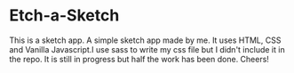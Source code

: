 # Etch-a-Sketch
This is a sketch app.
A simple sketch app made by me. It uses HTML, CSS and Vanilla Javascript.I use sass to write my css file but I didn't include it in the repo. It is still in progress but half the work has been done. Cheers!